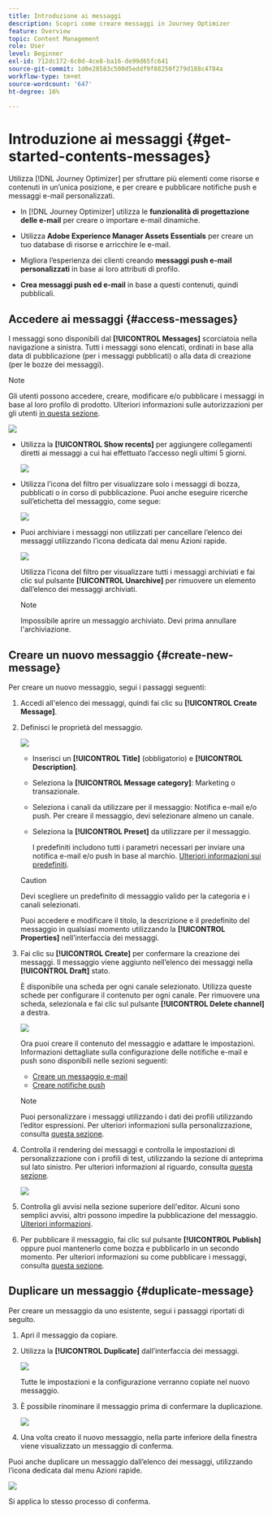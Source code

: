```yaml
---
title: Introduzione ai messaggi
description: Scopri come creare messaggi in Journey Optimizer
feature: Overview
topic: Content Management
role: User
level: Beginner
exl-id: 712dc172-6c0d-4ce8-ba16-de99d65fc641
source-git-commit: 1d0e28583c500d5eddf9f88250f279d188c4784a
workflow-type: tm+mt
source-wordcount: '647'
ht-degree: 16%

---
```


# Introduzione ai messaggi {#get-started-contents-messages}

Utilizza [!DNL Journey Optimizer] per sfruttare più elementi come risorse e contenuti in un’unica posizione, e per creare e pubblicare notifiche push e messaggi e-mail personalizzati.

* In [!DNL Journey Optimizer] utilizza le **funzionalità di progettazione delle e-mail** per creare o importare e-mail dinamiche.

* Utilizza **Adobe Experience Manager Assets Essentials** per creare un tuo database di risorse e arricchire le e-mail.

* Migliora l’esperienza dei clienti creando **messaggi push e-mail personalizzati** in base ai loro attributi di profilo.

* **Crea messaggi push ed e-mail** in base a questi contenuti, quindi pubblicali.

## Accedere ai messaggi {#access-messages}

I messaggi sono disponibili dal **[!UICONTROL Messages]** scorciatoia nella navigazione a sinistra. Tutti i messaggi sono elencati, ordinati in base alla data di pubblicazione (per i messaggi pubblicati) o alla data di creazione (per le bozze dei messaggi).

>[!NOTE]
>
>Gli utenti possono accedere, creare, modificare e/o pubblicare i messaggi in base al loro profilo di prodotto. Ulteriori informazioni sulle autorizzazioni per gli utenti [in questa sezione](../administration/permissions.md).

![](assets/messages-list.png)

* Utilizza la **[!UICONTROL Show recents]** per aggiungere collegamenti diretti ai messaggi a cui hai effettuato l’accesso negli ultimi 5 giorni.

   ![](assets/show-recent-messages.png)

* Utilizza l’icona del filtro per visualizzare solo i messaggi di bozza, pubblicati o in corso di pubblicazione. Puoi anche eseguire ricerche sull’etichetta del messaggio, come segue:

   ![](assets/filter-messages.png)

* Puoi archiviare i messaggi non utilizzati per cancellare l’elenco dei messaggi utilizzando l’icona dedicata dal menu Azioni rapide.

   ![](assets/archive-message.png)

   Utilizza l’icona del filtro per visualizzare tutti i messaggi archiviati e fai clic sul pulsante **[!UICONTROL Unarchive]** per rimuovere un elemento dall’elenco dei messaggi archiviati.

   >[!NOTE]
   >
   >Impossibile aprire un messaggio archiviato. Devi prima annullare l&#39;archiviazione.

## Creare un nuovo messaggio {#create-new-message}

Per creare un nuovo messaggio, segui i passaggi seguenti:

1. Accedi all&#39;elenco dei messaggi, quindi fai clic su **[!UICONTROL Create Message]**.

1. Definisci le proprietà del messaggio.

   ![](assets/create-message-properties.png)

   * Inserisci un **[!UICONTROL Title]** (obbligatorio) e **[!UICONTROL Description]**.

   * Seleziona la **[!UICONTROL Message category]**: Marketing o transazionale.

   * Seleziona i canali da utilizzare per il messaggio: Notifica e-mail e/o push. Per creare il messaggio, devi selezionare almeno un canale.

   * Seleziona la **[!UICONTROL Preset]** da utilizzare per il messaggio.

      I predefiniti includono tutti i parametri necessari per inviare una notifica e-mail e/o push in base al marchio. [Ulteriori informazioni sui predefiniti](../configuration/message-presets.md).
   >[!CAUTION]
   >
   >Devi scegliere un predefinito di messaggio valido per la categoria e i canali selezionati.

   Puoi accedere e modificare il titolo, la descrizione e il predefinito del messaggio in qualsiasi momento utilizzando la **[!UICONTROL Properties]** nell’interfaccia dei messaggi.

1. Fai clic su **[!UICONTROL Create]** per confermare la creazione dei messaggi. Il messaggio viene aggiunto nell’elenco dei messaggi nella **[!UICONTROL Draft]** stato.

   È disponibile una scheda per ogni canale selezionato. Utilizza queste schede per configurare il contenuto per ogni canale. Per rimuovere una scheda, selezionala e fai clic sul pulsante **[!UICONTROL Delete channel]** a destra.

   ![](assets/create-messages-content.png)

   Ora puoi creare il contenuto del messaggio e adattare le impostazioni. Informazioni dettagliate sulla configurazione delle notifiche e-mail e push sono disponibili nelle sezioni seguenti:

   * [Creare un messaggio e-mail](create-email.md)
   * [Creare notifiche push](create-push.md)

   >[!NOTE]
   >   
   >Puoi personalizzare i messaggi utilizzando i dati dei profili utilizzando l’editor espressioni. Per ulteriori informazioni sulla personalizzazione, consulta [questa sezione](../personalization/personalize.md).

1. Controlla il rendering dei messaggi e controlla le impostazioni di personalizzazione con i profili di test, utilizzando la sezione di anteprima sul lato sinistro. Per ulteriori informazioni al riguardo, consulta [questa sezione](../design/preview.md).

   ![](assets/messages-simple-preview.png)

1. Controlla gli avvisi nella sezione superiore dell&#39;editor.  Alcuni sono semplici avvisi, altri possono impedire la pubblicazione del messaggio. [Ulteriori informazioni](alerts.md).

1. Per pubblicare il messaggio, fai clic sul pulsante **[!UICONTROL Publish]** oppure puoi mantenerlo come bozza e pubblicarlo in un secondo momento. Per ulteriori informazioni su come pubblicare i messaggi, consulta [questa sezione](publish-manage-message.md).

## Duplicare un messaggio {#duplicate-message}

Per creare un messaggio da uno esistente, segui i passaggi riportati di seguito.

1. Apri il messaggio da copiare.

1. Utilizza la **[!UICONTROL Duplicate]** dall’interfaccia dei messaggi.

   ![](assets/message-duplicate.png)

   Tutte le impostazioni e la configurazione verranno copiate nel nuovo messaggio.

1. È possibile rinominare il messaggio prima di confermare la duplicazione.

   ![](assets/message-duplicate-confirm.png)

1. Una volta creato il nuovo messaggio, nella parte inferiore della finestra viene visualizzato un messaggio di conferma.

Puoi anche duplicare un messaggio dall’elenco dei messaggi, utilizzando l’icona dedicata dal menu Azioni rapide.

![](assets/message-duplicate-from-list.png)

Si applica lo stesso processo di conferma.

